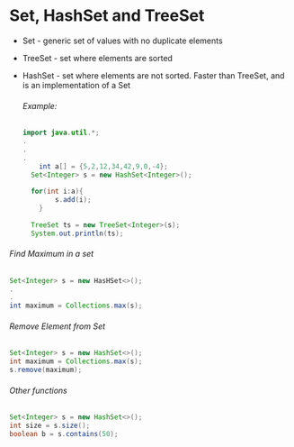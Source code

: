 # Set, HashSet and TreeSet 

- Set - generic set of values with no duplicate elements

- TreeSet - set where elements are sorted

- HashSet - set where elements are not sorted. Faster than TreeSet, and is an implementation of a Set

  ###### Example:

  ```java
  import java.util.*;
  .
  .
  .
      int a[] = {5,2,12,34,42,9,0,-4};
   	Set<Integer> s = new HashSet<Integer>();
  	
  	for(int i:a){
          s.add(i);
      }
  	
  	TreeSet ts = new TreeSet<Integer>(s);
  	System.out.println(ts);
  ```

  

###### Find Maximum in a set

```java
Set<Integer> s = new HasHSet<>();
.
.
int maximum = Collections.max(s);
```

###### Remove Element from Set

```java
Set<Integer> s = new HashSet<>();
int maximum = Collections.max(s);
s.remove(maximum);
```

###### Other functions 

```java
Set<Integer> s = new HashSet<>();
int size = s.size();
boolean b = s.contains(50);
```

